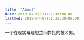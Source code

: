 ```yaml
---
title: "About"
date: 2019-04-07T11:32:30+08:00
lastmod: 2019-04-07T11:32:30+08:00
---
```


一个在现实与理想之间挣扎的技术男。
